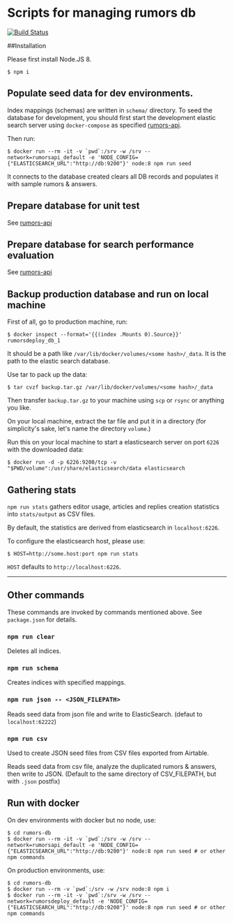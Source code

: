 Scripts for managing rumors db
==========

[![Build Status](https://travis-ci.org/cofacts/rumors-db.svg?branch=master)](https://travis-ci.org/cofacts/rumors-db)

##Installation

Please first install Node.JS 8.

```
$ npm i
```

## Populate seed data for dev environments.

Index mappings (schemas) are written in `schema/` directory. To seed the database for development, you should first start the development elastic search server using `docker-compose` as specified [rumors-api](https://github.com/MrOrz/rumors-api).

Then run:

```
$ docker run --rm -it -v `pwd`:/srv -w /srv --network=rumorsapi_default -e 'NODE_CONFIG={"ELASTICSEARCH_URL":"http://db:9200"}' node:8 npm run seed
```

It connects to the database created clears all DB records and populates it with
sample rumors & answers.

## Prepare database for unit test

See [rumors-api](https://github.com/MrOrz/rumors-api)

## Prepare database for search performance evaluation

See [rumors-api](https://github.com/MrOrz/rumors-api)

## Backup production database and run on local machine

First of all, go to production machine, run:

```
$ docker inspect --format='{{(index .Mounts 0).Source}}' rumorsdeploy_db_1
```

It should be a path like `/var/lib/docker/volumes/<some hash>/_data`. It is the path to the elastic search database.

Use tar to pack up the data:
```
$ tar cvzf backup.tar.gz /var/lib/docker/volumes/<some hash>/_data
```

Then transfer `backup.tar.gz` to your machine using `scp` or `rsync` or anything you like.

On your local machine, extract the tar file and put it in a directory (for simplicity's sake, let's name the directory `volume`.)

Run this on your local machine to start a elasticsearch server on port `6226` with the downloaded data:

```
$ docker run -d -p 6226:9200/tcp -v "$PWD/volume":/usr/share/elasticsearch/data elasticsearch
```

## Gathering stats

`npm run stats` gathers editor usage, articles and replies creation statistics into `stats/output`
as CSV files.

By default, the statistics are derived from elasticsearch in `localhost:6226`.

To configure the elasticsearch host, please use:

```
$ HOST=http://some.host:port npm run stats
```

`HOST` defaults to `http://localhost:6226`.

---

## Other commands

These commands are invoked by commands mentioned above. See `package.json` for details.

### `npm run clear`

Deletes all indices.

### `npm run schema`

Creates indices with specified mappings.

### `npm run json -- <JSON_FILEPATH>`

Reads seed data from json file and write to ElasticSearch. (defaut to `localhost:62222`)


### `npm run csv`

Used to create JSON seed files from CSV files exported from Airtable.

Reads seed data from csv file, analyze the duplicated rumors & answers, then write to JSON. (Default to the same directory of CSV_FILEPATH, but with `.json` postfix)


## Run with docker

On dev environments with docker but no node, use:

```
$ cd rumors-db
$ docker run --rm -it -v `pwd`:/srv -w /srv --network=rumorsapi_default -e 'NODE_CONFIG={"ELASTICSEARCH_URL":"http://db:9200"}' node:8 npm run seed # or other npm commands
```

On production environments, use:

```
$ cd rumors-db
$ docker run --rm -v `pwd`:/srv -w /srv node:8 npm i
$ docker run --rm -it -v `pwd`:/srv -w /srv --network=rumorsdeploy_default -e 'NODE_CONFIG={"ELASTICSEARCH_URL":"http://db:9200"}' node:8 npm run seed # or other npm commands
```

